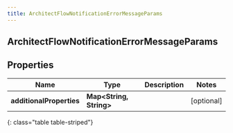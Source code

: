 ```yaml
---
title: ArchitectFlowNotificationErrorMessageParams
---
```

## ArchitectFlowNotificationErrorMessageParams


## Properties

| Name | Type | Description | Notes |
| ------------ | ------------- | ------------- | ------------- |
| **additionalProperties** | <!----><!---->**Map&lt;String, String&gt;**<!----> |  |  [optional] |
{: class="table table-striped"}



